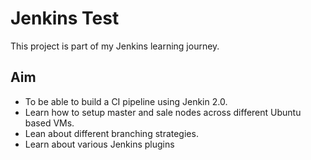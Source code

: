 # Jenkins Test
This project is part of my Jenkins learning journey.

## Aim
- To be able to build a CI pipeline using Jenkin 2.0.
- Learn how to setup master and sale nodes across different Ubuntu based VMs.
- Lean about different branching strategies.
- Learn about various Jenkins plugins
